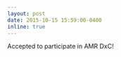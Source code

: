 ```yaml
---
layout: post
date: 2015-10-15 15:59:00-0400
inline: true
---
```


Accepted to participate in AMR DxC!
